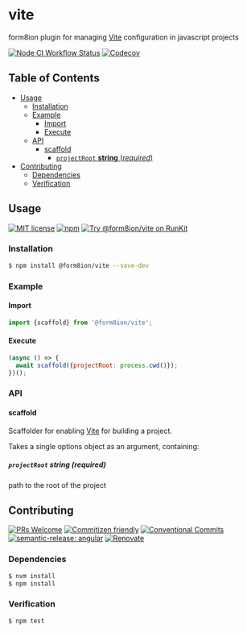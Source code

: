 # vite

form8ion plugin for managing [Vite](https://vitejs.dev/) configuration in
javascript projects

<!--status-badges start -->

[![Node CI Workflow Status][github-actions-ci-badge]][github-actions-ci-link]
[![Codecov][coverage-badge]][coverage-link]

<!--status-badges end -->

## Table of Contents

* [Usage](#usage)
  * [Installation](#installation)
  * [Example](#example)
    * [Import](#import)
    * [Execute](#execute)
  * [API](#api)
    * [scaffold](#scaffold)
      * [`projectRoot` __string__ (_required_)](#projectroot-string-required)
* [Contributing](#contributing)
  * [Dependencies](#dependencies)
  * [Verification](#verification)

## Usage

<!--consumer-badges start -->

[![MIT license][license-badge]][license-link]
[![npm][npm-badge]][npm-link]
[![Try @form8ion/vite on RunKit][runkit-badge]][runkit-link]

<!--consumer-badges end -->

### Installation

```sh
$ npm install @form8ion/vite --save-dev
```

### Example

#### Import

```javascript
import {scaffold} from '@form8ion/vite';
```

#### Execute

```javascript
(async () => {
  await scaffold({projectRoot: process.cwd()});
})();
```

### API

#### scaffold

Scaffolder for enabling [Vite](https://vitejs.dev/) for building a project.

Takes a single options object as an argument, containing:

##### `projectRoot` __string__ (_required_)

path to the root of the project

## Contributing

<!--contribution-badges start -->

[![PRs Welcome][PRs-badge]][PRs-link]
[![Commitizen friendly][commitizen-badge]][commitizen-link]
[![Conventional Commits][commit-convention-badge]][commit-convention-link]
[![semantic-release: angular][semantic-release-badge]][semantic-release-link]
[![Renovate][renovate-badge]][renovate-link]

<!--contribution-badges end -->

### Dependencies

```sh
$ nvm install
$ npm install
```

### Verification

```sh
$ npm test
```

[PRs-link]: http://makeapullrequest.com

[PRs-badge]: https://img.shields.io/badge/PRs-welcome-brightgreen.svg

[commitizen-link]: http://commitizen.github.io/cz-cli/

[commitizen-badge]: https://img.shields.io/badge/commitizen-friendly-brightgreen.svg

[commit-convention-link]: https://conventionalcommits.org

[commit-convention-badge]: https://img.shields.io/badge/Conventional%20Commits-1.0.0-yellow.svg

[semantic-release-link]: https://github.com/semantic-release/semantic-release

[semantic-release-badge]: https://img.shields.io/badge/semantic--release-angular-e10079?logo=semantic-release

[renovate-link]: https://renovatebot.com

[renovate-badge]: https://img.shields.io/badge/renovate-enabled-brightgreen.svg?logo=renovatebot

[github-actions-ci-link]: https://github.com/form8ion/vite/actions?query=workflow%3A%22Node.js+CI%22+branch%3Amaster

[github-actions-ci-badge]: https://github.com/form8ion/vite/workflows/Node.js%20CI/badge.svg

[coverage-link]: https://codecov.io/github/form8ion/vite

[coverage-badge]: https://img.shields.io/codecov/c/github/form8ion/vite?logo=codecov

[license-link]: LICENSE

[license-badge]: https://img.shields.io/github/license/form8ion/vite.svg

[npm-link]: https://www.npmjs.com/package/@form8ion/vite

[npm-badge]: https://img.shields.io/npm/v/@form8ion/vite?logo=npm

[runkit-link]: https://npm.runkit.com/@form8ion/vite

[runkit-badge]: https://badge.runkitcdn.com/@form8ion/vite.svg
